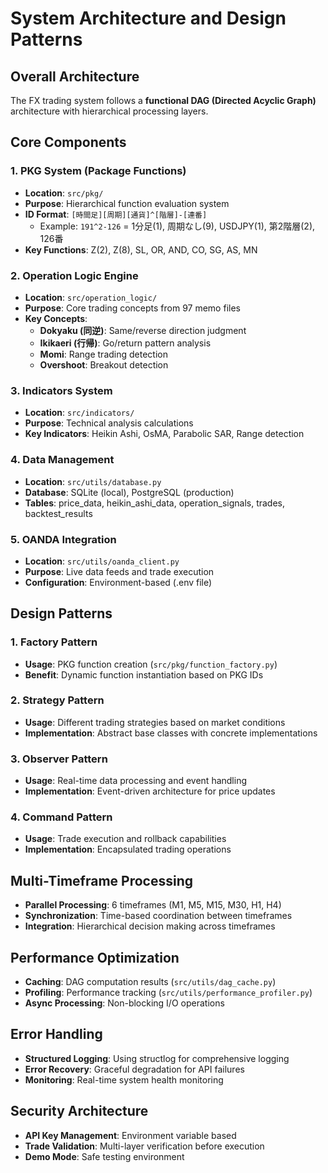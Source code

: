 # System Architecture and Design Patterns

## Overall Architecture
The FX trading system follows a **functional DAG (Directed Acyclic Graph)** architecture with hierarchical processing layers.

## Core Components

### 1. PKG System (Package Functions)
- **Location**: `src/pkg/`
- **Purpose**: Hierarchical function evaluation system
- **ID Format**: `[時間足][周期][通貨]^[階層]-[連番]`
  - Example: `191^2-126` = 1分足(1), 周期なし(9), USDJPY(1), 第2階層(2), 126番
- **Key Functions**: Z(2), Z(8), SL, OR, AND, CO, SG, AS, MN

### 2. Operation Logic Engine
- **Location**: `src/operation_logic/`
- **Purpose**: Core trading concepts from 97 memo files
- **Key Concepts**:
  - **Dokyaku (同逆)**: Same/reverse direction judgment
  - **Ikikaeri (行帰)**: Go/return pattern analysis  
  - **Momi**: Range trading detection
  - **Overshoot**: Breakout detection

### 3. Indicators System
- **Location**: `src/indicators/`
- **Purpose**: Technical analysis calculations
- **Key Indicators**: Heikin Ashi, OsMA, Parabolic SAR, Range detection

### 4. Data Management
- **Location**: `src/utils/database.py`
- **Database**: SQLite (local), PostgreSQL (production)
- **Tables**: price_data, heikin_ashi_data, operation_signals, trades, backtest_results

### 5. OANDA Integration
- **Location**: `src/utils/oanda_client.py` 
- **Purpose**: Live data feeds and trade execution
- **Configuration**: Environment-based (.env file)

## Design Patterns

### 1. Factory Pattern
- **Usage**: PKG function creation (`src/pkg/function_factory.py`)
- **Benefit**: Dynamic function instantiation based on PKG IDs

### 2. Strategy Pattern  
- **Usage**: Different trading strategies based on market conditions
- **Implementation**: Abstract base classes with concrete implementations

### 3. Observer Pattern
- **Usage**: Real-time data processing and event handling
- **Implementation**: Event-driven architecture for price updates

### 4. Command Pattern
- **Usage**: Trade execution and rollback capabilities
- **Implementation**: Encapsulated trading operations

## Multi-Timeframe Processing
- **Parallel Processing**: 6 timeframes (M1, M5, M15, M30, H1, H4)
- **Synchronization**: Time-based coordination between timeframes
- **Integration**: Hierarchical decision making across timeframes

## Performance Optimization
- **Caching**: DAG computation results (`src/utils/dag_cache.py`)
- **Profiling**: Performance tracking (`src/utils/performance_profiler.py`)
- **Async Processing**: Non-blocking I/O operations

## Error Handling
- **Structured Logging**: Using structlog for comprehensive logging
- **Error Recovery**: Graceful degradation for API failures
- **Monitoring**: Real-time system health monitoring

## Security Architecture
- **API Key Management**: Environment variable based
- **Trade Validation**: Multi-layer verification before execution
- **Demo Mode**: Safe testing environment